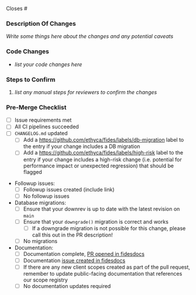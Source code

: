 Closes #<issue>

### Description Of Changes

_Write some things here about the changes and any potential caveats_

### Code Changes

* _list your code changes here_

### Steps to Confirm

1.  _list any manual steps for reviewers to confirm the changes_

### Pre-Merge Checklist

* [ ] Issue requirements met
* [ ] All CI pipelines succeeded
* [ ] `CHANGELOG.md` updated
  * [ ] Add a https://github.com/ethyca/fides/labels/db-migration label to the entry if your change includes a DB migration
  * [ ] Add a https://github.com/ethyca/fides/labels/high-risk label to the entry if your change includes a high-risk change (i.e. potential for performance impact or unexpected regression) that should be flagged
* Followup issues:
  * [ ] Followup issues created (include link)
  * [ ] No followup issues
* Database migrations:
  * [ ] Ensure that your downrev is up to date with the latest revision on `main`
  * [ ] Ensure that your `downgrade()` migration is correct and works
    * [ ] If a downgrade migration is not possible for this change, please call this out in the PR description!
  * [ ] No migrations
* Documentation:
  * [ ] Documentation complete, [PR opened in fidesdocs](https://github.com/ethyca/fidesdocs/pulls)
  * [ ] Documentation [issue created in fidesdocs](https://github.com/ethyca/fidesdocs/issues/new/choose)
  * [ ] If there are any new client scopes created as part of the pull request, remember to update public-facing documentation that references our scope registry
  * [ ] No documentation updates required
